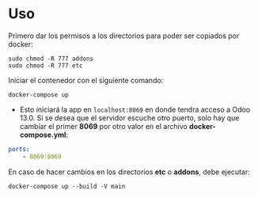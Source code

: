 # Uso

Primero dar los permisos a los directorios para poder ser copiados por docker:

```shell
sudo chmod -R 777 addons
sudo chmod -R 777 etc
```

Iniciar el contenedor con el siguiente comando:

```shell
docker-compose up
```

-   Esto iniciará la app en `localhost:8069` en donde tendra acceso a Odoo 13.0. Si se desea que el servidor escuche otro puerto, solo hay que cambiar el primer **8069** por otro valor en el archivo **docker-compose.yml**:

```yml
ports:
    - 8069:8069
```

En caso de hacer cambios en los directorios **etc** o **addons**, debe ejecutar:

```shell
docker-compose up --build -V main
```
